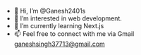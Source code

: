 - 👋 Hi, I’m @Ganesh2401s
- 👀 I’m interested in web development.
- 🌱 I’m currently learning Next.js
- 📫 Feel free to connect with me via Gmail ganeshsingh37713@gmail.com

<!---
Ganesh2401s/Ganesh2401s is a ✨ special ✨ repository because its `README.md` (this file) appears on your GitHub profile.
You can click the Preview link to take a look at your changes.
--->
